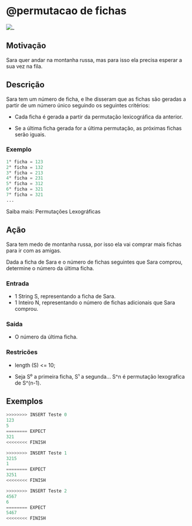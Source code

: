 # @permutacao de fichas

![_](https://raw.githubusercontent.com/qxcodefup/arcade/master/base/permutacao/cover.jpg)

## Motivação

Sara quer andar na montanha russa, mas para isso ela precisa esperar a sua vez na fila.

## Descrição

Sara tem um número de ficha, e lhe disseram que as fichas são geradas a partir de um número único seguindo os seguintes critérios:

- Cada ficha é gerada a partir da permutação lexicográfica da anterior.

- Se a última ficha gerada for a última permutação, as próximas fichas serão iguais.

### Exemplo

```py
1° ficha = 123
2° ficha = 132
3° ficha = 213
4° ficha = 231
5° ficha = 312
6° ficha = 321
7° ficha = 321
...
```

Saiba mais: Permutações Lexográficas

## Ação

Sara tem medo de montanha russa, por isso ela vai comprar mais fichas para ir com as amigas.

Dada a ficha de Sara e o número de fichas seguintes que Sara comprou, determine o número da última ficha.

### Entrada

- 1 String S, representando a ficha de Sara.
- 1 Inteiro N, representando o número de fichas adicionais que Sara comprou.

### Saida

- O número da última ficha.

### Restricões

- length (S) <= 10;

- Seja S⁰ a primeira ficha, S¹ a segunda... S^n é permutação lexografica de S^(n-1).

## Exemplos

``` py
>>>>>>>> INSERT Teste 0
123
5
======== EXPECT
321
<<<<<<<< FINISH
```

```py
>>>>>>>> INSERT Teste 1
3215
1
======== EXPECT
3251
<<<<<<<< FINISH
```

```py
>>>>>>>> INSERT Teste 2
4567
6
======== EXPECT
5467
<<<<<<<< FINISH
```
